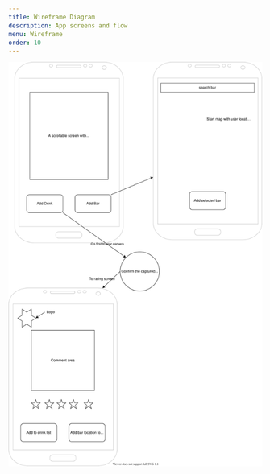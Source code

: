 ```yaml
---
title: Wireframe Diagram
description: App screens and flow
menu: Wireframe
order: 10
---
```


[![wireframe diagram](../img/svg_png/wireframe.svg)](../img/pdf/wireframe.pdf)